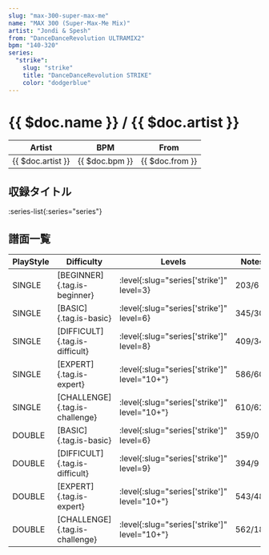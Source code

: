 ```yaml
---
slug: "max-300-super-max-me"
name: "MAX 300 (Super-Max-Me Mix)"
artist: "Jondi & Spesh"
from: "DanceDanceRevolution ULTRAMIX2"
bpm: "140-320"
series:
  "strike":
    slug: "strike"
    title: "DanceDanceRevolution STRIKE"
    color: "dodgerblue"
---
```


# {{ $doc.name }} / {{ $doc.artist }}

|Artist|BPM|From|
|------|---|----|
|{{ $doc.artist }}|{{ $doc.bpm }}|{{ $doc.from }}|

## 収録タイトル

:series-list{:series="series"}

## 譜面一覧

|PlayStyle|Difficulty|Levels|Notes|Movie|
|---------|----------|------|-----|-----|
|SINGLE|[BEGINNER]{.tag.is-beginner}|:level{:slug="series['strike']" level=3}|203/6||
|SINGLE|[BASIC]{.tag.is-basic}|:level{:slug="series['strike']" level=6}|345/30||
|SINGLE|[DIFFICULT]{.tag.is-difficult}|:level{:slug="series['strike']" level=8}|409/34||
|SINGLE|[EXPERT]{.tag.is-expert}|:level{:slug="series['strike']" level="10+"}|586/60||
|SINGLE|[CHALLENGE]{.tag.is-challenge}|:level{:slug="series['strike']" level="10+"}|610/62||
|DOUBLE|[BASIC]{.tag.is-basic}|:level{:slug="series['strike']" level=6}|359/0||
|DOUBLE|[DIFFICULT]{.tag.is-difficult}|:level{:slug="series['strike']" level=9}|394/9||
|DOUBLE|[EXPERT]{.tag.is-expert}|:level{:slug="series['strike']" level="10+"}|543/48||
|DOUBLE|[CHALLENGE]{.tag.is-challenge}|:level{:slug="series['strike']" level="10+"}|562/188||
